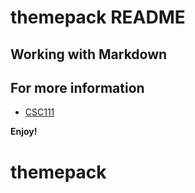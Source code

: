 # themepack README

## Working with Markdown

## For more information

* [CSC111](https://jialiangtan.github.io/vscodetutorial/)

**Enjoy!**
# themepack
